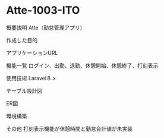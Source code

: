 # Atte-1003-ITO

概要説明
Atte（勤怠管理アプリ）

作成した目的

アプリケーションURL

機能一覧
ログイン、出勤、退勤、休憩開始、休憩終了、打刻表示

使用技術
Laravel８.x

テーブル設計図

ER図

環境構築

その他
打刻表示機能が休憩時間と勤怠合計値が未実装
